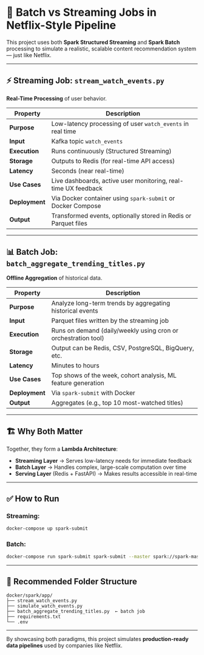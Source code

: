 # 🔁 Batch vs Streaming Jobs in Netflix-Style Pipeline

This project uses both **Spark Structured Streaming** and **Spark Batch** processing to simulate a realistic, scalable content recommendation system — just like Netflix.

---

## ⚡ Streaming Job: `stream_watch_events.py`

**Real-Time Processing** of user behavior.

| Property              | Description |
|----------------------|-------------|
| **Purpose**          | Low-latency processing of user `watch_events` in real time |
| **Input**            | Kafka topic `watch_events` |
| **Execution**        | Runs continuously (Structured Streaming) |
| **Storage**          | Outputs to Redis (for real-time API access) |
| **Latency**          | Seconds (near real-time) |
| **Use Cases**        | Live dashboards, active user monitoring, real-time UX feedback |
| **Deployment**       | Via Docker container using `spark-submit` or Docker Compose |
| **Output**           | Transformed events, optionally stored in Redis or Parquet files |

---

## 📊 Batch Job: `batch_aggregate_trending_titles.py`

**Offline Aggregation** of historical data.

| Property              | Description |
|----------------------|-------------|
| **Purpose**          | Analyze long-term trends by aggregating historical events |
| **Input**            | Parquet files written by the streaming job |
| **Execution**        | Runs on demand (daily/weekly using cron or orchestration tool) |
| **Storage**          | Output can be Redis, CSV, PostgreSQL, BigQuery, etc. |
| **Latency**          | Minutes to hours |
| **Use Cases**        | Top shows of the week, cohort analysis, ML feature generation |
| **Deployment**       | Via `spark-submit` with Docker |
| **Output**           | Aggregates (e.g., top 10 most-watched titles) |

---

## 🏗️ Why Both Matter

Together, they form a **Lambda Architecture**:

- **Streaming Layer** → Serves low-latency needs for immediate feedback
- **Batch Layer** → Handles complex, large-scale computation over time
- **Serving Layer** (Redis + FastAPI) → Makes results accessible in real-time

---

## ✅ How to Run

### Streaming:
```bash
docker-compose up spark-submit
```

### Batch:
```bash
docker-compose run spark-submit spark-submit --master spark://spark-master:7077 /opt/spark-app/batch_aggregate_trending_titles.py
```

---

## 📂 Recommended Folder Structure

```
docker/spark/app/
├── stream_watch_events.py
├── simulate_watch_events.py
├── batch_aggregate_trending_titles.py  ← batch job
├── requirements.txt
└── .env
```

---

By showcasing both paradigms, this project simulates **production-ready data pipelines** used by companies like Netflix.